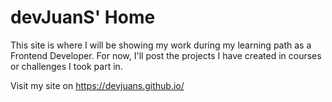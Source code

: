 # devJuanS' Home

This site is where I will be showing my work during my learning path as a Frontend Developer. For now, I'll post the projects I have created in courses or challenges I took part in.

Visit my site on https://devjuans.github.io/